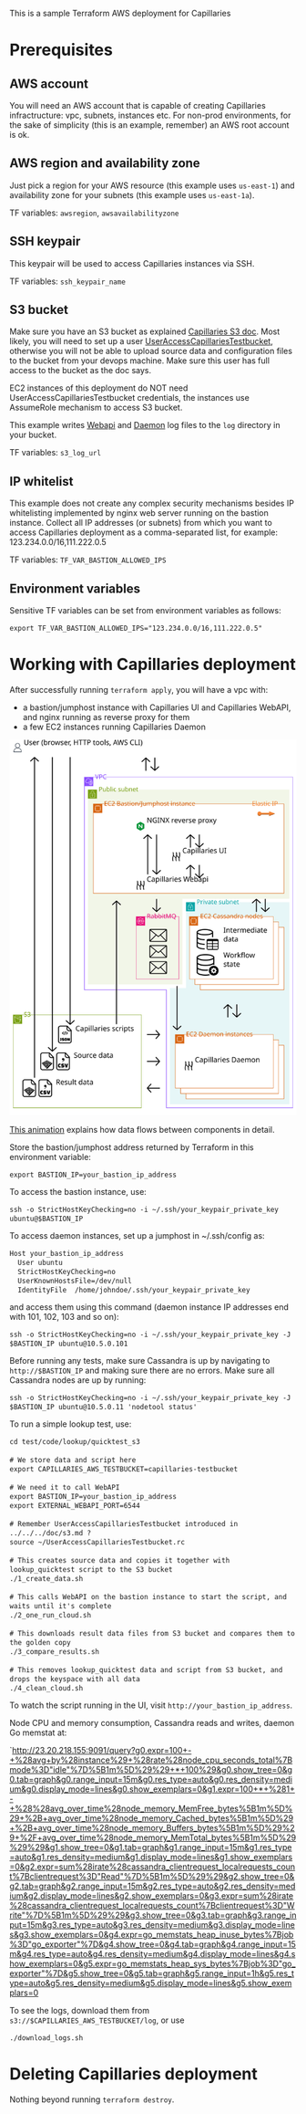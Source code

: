 This is a sample Terraform AWS deployment for Capillaries

# Prerequisites

## AWS account

You will need an AWS account that is capable of creating Capillaries infractructure: vpc, subnets, instances etc. For non-prod environments, for the sake of simplicity (this is an example, remember) an AWS root account is ok.

## AWS region and availability zone

Just pick a region for your AWS resource (this example uses `us-east-1`) and availability zone for your subnets (this example uses `us-east-1a`).

TF variables: `awsregion`, `awsavailabilityzone`

## SSH keypair

This keypair will be used to access Capillaries instances via SSH.

TF variables: `ssh_keypair_name`

## S3 bucket

Make sure you have an S3 bucket as explained [Capillaries S3 doc](../../../doc/s3.md). Most likely, you will need to set up a user [UserAccessCapillariesTestbucket](../../../doc/s3.md#iam-user-useraccesscapillariestestbucket), otherwise you will not be able to upload source data and configuration files to the bucket from your devops machine. Make sure this user has full access to the bucket as the doc says.

EC2 instances of this deployment do NOT need UserAccessCapillariesTestbucket credentials, the instances use AssumeRole mechanism to access S3 bucket.

This example writes [Webapi](../../../doc/glossary.md#webapi) and [Daemon](../../../doc/glossary.md#daemon) log files to the `log` directory in your bucket.

TF variables: `s3_log_url`

## IP whitelist

This example does not create any complex security mechanisms besides IP whitelisting implemented by nginx web server running on the bastion instance. Collect all IP addresses (or subnets) from which you want to access Capillaries deployment as a comma-separated list, for example: 123.234.0.0/16,111.222.0.5

TF variables: `TF_VAR_BASTION_ALLOWED_IPS`

## Environment variables

Sensitive TF variables can be set from environment variables as follows:

```
export TF_VAR_BASTION_ALLOWED_IPS="123.234.0.0/16,111.222.0.5"
```

# Working with Capillaries deployment

After successfully running `terraform apply`, you will have a vpc with:
- a bastion/jumphost instance with Capillaries UI and Capillaries WebAPI, and nginx running as reverse proxy for them 
- a few EC2 instances running Capillaries Daemon

![](./doc/deployment.svg)

[This animation](https://capillaries.io/i/capi-animation.svg) explains how data flows between components in detail.

Store the bastion/jumphost address returned by Terraform in this environment variable:
 ```
export BASTION_IP=your_bastion_ip_address
```
 
To access the bastion instance, use:
```
ssh -o StrictHostKeyChecking=no -i ~/.ssh/your_keypair_private_key ubuntu@$BASTION_IP
```

To access daemon instances, set up a jumphost in ~/.ssh/config as:
```
Host your_bastion_ip_address
  User ubuntu
  StrictHostKeyChecking=no
  UserKnownHostsFile=/dev/null
  IdentityFile  /home/johndoe/.ssh/your_keypair_private_key
```

and access them using this command (daemon instance IP addresses end with 101, 102, 103 and so on):
```
ssh -o StrictHostKeyChecking=no -i ~/.ssh/your_keypair_private_key -J $BASTION_IP ubuntu@10.5.0.101
```

Before running any tests, make sure Cassandra is up by navigating to `http://$BASTION_IP` and making sure there are no errors. Make sure all Cassandra nodes are up by running:

```
ssh -o StrictHostKeyChecking=no -i ~/.ssh/your_keypair_private_key -J $BASTION_IP ubuntu@10.5.0.11 'nodetool status'
```

To run a simple lookup test, use:
```
cd test/code/lookup/quicktest_s3

# We store data and script here
export CAPILLARIES_AWS_TESTBUCKET=capillaries-testbucket

# We need it to call WebAPI
export BASTION_IP=your_bastion_ip_address
export EXTERNAL_WEBAPI_PORT=6544

# Remember UserAccessCapillariesTestbucket introduced in ../../../doc/s3.md ?
source ~/UserAccessCapillariesTestbucket.rc

# This creates source data and copies it together with lookup_quicktest script to the S3 bucket
./1_create_data.sh

# This calls WebAPI on the bastion instance to start the script, and waits until it's complete
./2_one_run_cloud.sh

# This downloads result data files from S3 bucket and compares them to the golden copy
./3_compare_results.sh

# This removes lookup_quicktest data and script from S3 bucket, and drops the keyspace with all data
./4_clean_cloud.sh
```

To watch the script running in the UI, visit `http://your_bastion_ip_address`.

Node CPU and memory consumption, Cassandra reads and writes, daemon Go memstat at:

`http://23.20.218.155:9091/query?g0.expr=100+-+%28avg+by%28instance%29+%28rate%28node_cpu_seconds_total%7Bmode%3D"idle"%7D%5B1m%5D%29%29+*+100%29&g0.show_tree=0&g0.tab=graph&g0.range_input=15m&g0.res_type=auto&g0.res_density=medium&g0.display_mode=lines&g0.show_exemplars=0&g1.expr=100+*+%281+-+%28%28avg_over_time%28node_memory_MemFree_bytes%5B1m%5D%29+%2B+avg_over_time%28node_memory_Cached_bytes%5B1m%5D%29+%2B+avg_over_time%28node_memory_Buffers_bytes%5B1m%5D%29%29+%2F+avg_over_time%28node_memory_MemTotal_bytes%5B1m%5D%29%29%29&g1.show_tree=0&g1.tab=graph&g1.range_input=15m&g1.res_type=auto&g1.res_density=medium&g1.display_mode=lines&g1.show_exemplars=0&g2.expr=sum%28irate%28cassandra_clientrequest_localrequests_count%7Bclientrequest%3D"Read"%7D%5B1m%5D%29%29&g2.show_tree=0&g2.tab=graph&g2.range_input=15m&g2.res_type=auto&g2.res_density=medium&g2.display_mode=lines&g2.show_exemplars=0&g3.expr=sum%28irate%28cassandra_clientrequest_localrequests_count%7Bclientrequest%3D"Write"%7D%5B1m%5D%29%29&g3.show_tree=0&g3.tab=graph&g3.range_input=15m&g3.res_type=auto&g3.res_density=medium&g3.display_mode=lines&g3.show_exemplars=0&g4.expr=go_memstats_heap_inuse_bytes%7Bjob%3D"go_exporter"%7D&g4.show_tree=0&g4.tab=graph&g4.range_input=15m&g4.res_type=auto&g4.res_density=medium&g4.display_mode=lines&g4.show_exemplars=0&g5.expr=go_memstats_heap_sys_bytes%7Bjob%3D"go_exporter"%7D&g5.show_tree=0&g5.tab=graph&g5.range_input=1h&g5.res_type=auto&g5.res_density=medium&g5.display_mode=lines&g5.show_exemplars=0


To see the logs, download them from `s3://$CAPILLARIES_AWS_TESTBUCKET/log`, or use 

```
./download_logs.sh
```

# Deleting Capillaries deployment

Nothing beyond running `terraform destroy`.



